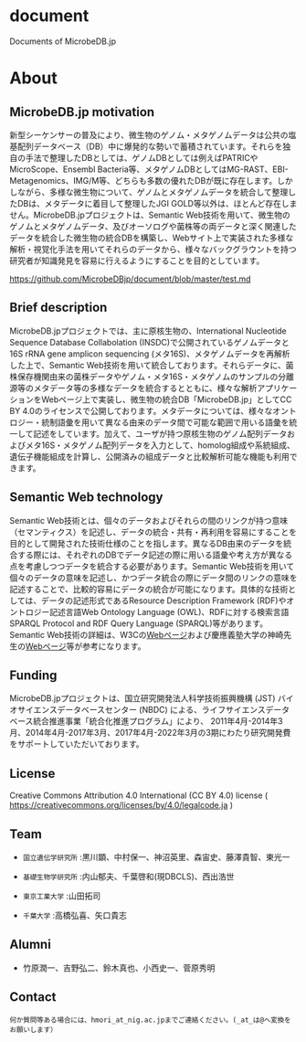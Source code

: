 # document
Documents of MicrobeDB.jp

# About
## MicrobeDB.jp motivation
新型シーケンサーの普及により、微生物のゲノム・メタゲノムデータは公共の塩基配列データベース（DB）中に爆発的な勢いで蓄積されています。それらを独自の手法で整理したDBとしては、ゲノムDBとしては例えばPATRICやMicroScope、Ensembl Bacteria等、メタゲノムDBとしてはMG-RAST、EBI-Metagenomics、IMG/M等、どちらも多数の優れたDBが既に存在します。しかしながら、多様な微生物について、ゲノムとメタゲノムデータを統合して整理したDBは、メタデータに着目して整理したJGI GOLD等以外は、ほとんど存在しません。MicrobeDB.jpプロジェクトは、Semantic Web技術を用いて、微生物のゲノムとメタゲノムデータ、及びオーソログや菌株等の両データと深く関連したデータを統合した微生物の統合DBを構築し、Webサイト上で実装された多様な解析・視覚化手法を用いてそれらのデータから、様々なバックグラウントを持つ研究者が知識発見を容易に行えるようにすることを目的としています。

https://github.com/MicrobeDBjp/document/blob/master/test.md


## Brief description
MicrobeDB.jpプロジェクトでは、主に原核生物の、International Nucleotide Sequence Database Collabolation (INSDC)で公開されているゲノムデータと16S rRNA gene amplicon sequencing (メタ16S)、メタゲノムデータを再解析した上で、Semantic Web技術を用いて統合しております。それらデータに、菌株保存機関由来の菌株データやゲノム・メタ16S・メタゲノムのサンプルの分離源等のメタデータ等の多様なデータを統合するとともに、様々な解析アプリケーションをWebページ上で実装し、微生物の統合DB「MicrobeDB.jp」としてCC BY 4.0のライセンスで公開しております。メタデータについては、様々なオントロジー・統制語彙を用いて異なる由来のデータ間で可能な範囲で用いる語彙を統一して記述をしています。加えて、ユーザが持つ原核生物のゲノム配列データおよびメタ16S・メタゲノム配列データを入力として、homolog組成や系統組成、遺伝子機能組成を計算し、公開済みの組成データと比較解析可能な機能も利用できます。
## Semantic Web technology
Semantic Web技術とは、個々のデータおよびそれらの間のリンクが持つ意味（セマンティクス）を記述し、データの統合・共有・再利用を容易にすることを目的として開発された技術仕様のことを指します。異なるDB由来のデータを統合する際には、それぞれのDBでデータ記述の際に用いる語彙や考え方が異なる点を考慮しつつデータを統合する必要があります。Semantic Web技術を用いて個々のデータの意味を記述し、かつデータ統合の際にデータ間のリンクの意味を記述することで、比較的容易にデータの統合が可能になります。具体的な技術としては、データの記述形式であるResource Description Framework (RDF)やオントロジー記述言語Web Ontology Language (OWL)、RDFに対する検索言語SPARQL Protocol and RDF Query Language (SPARQL)等があります。Semantic Web技術の詳細は、W3Cの[Webページ](https://www.w3.org/2001/sw/)および慶應義塾大学の神崎先生の[Webページ](https://www.kanzaki.com/docs/sw/)等が参考になります。
## Funding
MicrobeDB.jpプロジェクトは、国立研究開発法人科学技術振興機構 (JST) バイオサイエンスデータベースセンター (NBDC) による、ライフサイエンスデータベース統合推進事業「統合化推進プログラム」により、 2011年4月-2014年3月、2014年4月-2017年3月、2017年4月-2022年3月の3期にわたり研究開発費をサポートしていただいております。
## License
Creative Commons Attribution 4.0 International (CC BY 4.0) license ( https://creativecommons.org/licenses/by/4.0/legalcode.ja )

## Team
+   `国立遺伝学研究所` :黒川顕、中村保一、神沼英里、森宙史、藤澤貴智、東光一

+   `基礎生物学研究所` :内山郁夫、千葉啓和(現DBCLS)、西出浩世

+   `東京工業大学` :山田拓司

+   `千葉大学` :高橋弘喜、矢口貴志

## Alumni
+   竹原潤一、吉野弘二、鈴木真也、小西史一、菅原秀明

## Contact
	何か質問等ある場合には、hmori_at_nig.ac.jpまでご連絡ください。(_at_は@へ変換をお願いします）

